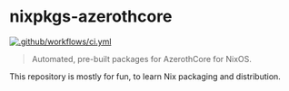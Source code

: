 # nixpkgs-azerothcore

[![.github/workflows/ci.yml](https://github.com/gaelreyrol/nixpkgs-azerothcore/actions/workflows/ci.yml/badge.svg)](https://github.com/gaelreyrol/nixpkgs-azerothcore/actions/workflows/ci.yml)

>  Automated, pre-built packages for AzerothCore for NixOS. 

This repository is mostly for fun, to learn Nix packaging and distribution.